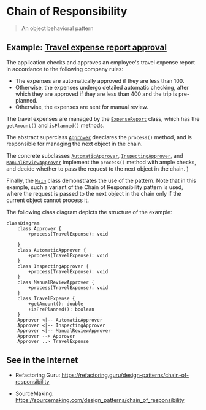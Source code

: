 # Chain of Responsibility

> An object behavioral pattern

## Example: [Travel expense report approval](../../src/main/java/chain_of_responsibility/travel_expenses)

The application checks and approves an employee's travel expense report in accordance to the following company rules:

- The expenses are automatically approved if they are less than 100.
- Otherwise, the expenses undergo detailed automatic checking, after which they are approved if they are less than 400 and the trip is pre-planned.
- Otherwise, the expenses are sent for manual review.

The travel expenses are managed by the [`ExpenseReport`](../../src/main/java/chain_of_responsibility/travel_expenses/ExpenseReport.java) class, which has the `getAmount()` and `isPlanned()` methods.

The abstract superclass [`Approver`](../../src/main/java/chain_of_responsibility/travel_expenses/Approver.java) deeclares the `process()` method, and is responsible for managing the next object in the chain.

The concrete subclasses [`AutomaticApprover`](../../src/main/java/chain_of_responsibility/travel_expenses/AutomaticApprover.java),
[`InspectingApprover`](
../../src/main/java/chain_of_responsibility/travel_expenses/InspectingApprover.java), and
[`ManualReviewApprover`](../../src/main/java/chain_of_responsibility/travel_expenses/ManualReviewApprover.java) implement the `process()` method with ample checks, and decide whether to pass the request to the next object in the chain.
)

Finally, the [`Main`](../../src/main/java/chain_of_responsibility/travel_expenses/Main.java) class demonstrates the use of the pattern.
Note that in this example, such a variant of the Chain of Responsibility pattern is used, where the request is passed to the next object in the chain only if the current object cannot process it.

The following class diagram depicts the structure of the example:

```mermaid
classDiagram
    class Approver {
        +process(TravelExpense): void
        
    }
    class AutomaticApprover {
        +process(TravelExpense): void
    }
    class InspectingApprover {
        +process(TravelExpense): void
    }
    class ManualReviewApprover {
        +process(TravelExpense): void
    }
    class TravelExpense {
        +getAmount(): double
        +isPrePlanned(): boolean
    }
    Approver <|-- AutomaticApprover
    Approver <|-- InspectingApprover
    Approver <|-- ManualReviewApprover
    Approver --> Approver
    Approver ..> TravelExpense
```



## See in the Internet

- Refactoring Guru: https://refactoring.guru/design-patterns/chain-of-responsibility

- SourceMaking: https://sourcemaking.com/design_patterns/chain_of_responsibility






